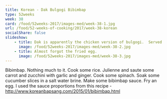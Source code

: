 ```yaml
---
title: Korean - Dak Bulgogi Bibimbap
type: 52weeks
week: 38
card: /food/52weeks-2017/images-med/week-38-1.jpg
url: /food/52-weeks-of-cooking/2017/week-38-korean
socialShare: false
slideshow:
    - title: Dak is apparently the chicken version of bulgogi.  Served with bibimbap. Recipe - http://www.koreanbapsang.com/2012/03/dak-bulgogi-korean-bbq-chicken.html
      image: /food/52weeks-2017/images-med/week-38-2.jpg
    - title: Almost forgot the fried egg.
      image: /food/52weeks-2017/images-med/week-38-3.jpg
---
```

Bibimbap. Nothing much to it. Cook some rice. Julienne and saute some carrot and zucchini with garlic and ginger. Cook some spinach.  Soak some cucumber slices in a salt water brine.  Make some bibimbap sauce. Fry an egg.  I used the sauce proportions from this recipe - http://www.koreanbapsang.com/2015/01/bibimbap.html
